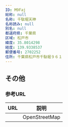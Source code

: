 ```yaml
---
ID: M9Faj
総称: null
名称: 千駄堀天神
名称読み: null
別名: null
都道府県: 千葉県
区域: 松戸市
緯度: 35.8014298
経度: 139.9338537
郵便番号: 2702252
住所: 千葉県松戸市千駄堀９６１
---
```


## その他

### 参考URL

| URL | 説明          |
| --- | ------------- |
|     | OpenStreetMap |
